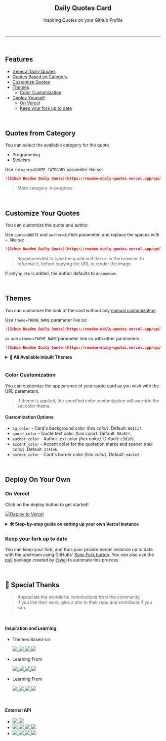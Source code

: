 <p align="center">
  <h2 align="center">Daily Quotes Card</h2>
  <p align="center">Inspiring Quotes on your Github Profile</p>
</p>

<br/>

<hr/>

<br/>

## Features

- [General Daily Quotes](#general-daily-quotes)
- [Quotes Based on Category](#quotes-from-category)
- [Customize Quotes](#customize-your-quotes)
- [Themes](#themes)
  - [Color Customization](#color-customization)
- [Deploy Yourself](#deploy-on-your-own)
  - [On Vercel](#on-vercel)
  - [Keep your fork up to date](#keep-your-fork-up-to-date)

</br>

## Quotes from Category

You can select the available category for the quote.

- Programming
- Stoicism

Use `category=QUOTE_CATEGORY` parameter like so:

```md
![Gihub Readme Daily Quote](https://readme-daily-quotes.vercel.app/api?category=programming)
```

> More category in-progress.

</br>

## Customize Your Quotes

You can customize the quote and author.

Use `quote=QUOTE` and `author=AUTHOR` parameter, and replace the spaces with `+`. like so:

```md
![Gihub Readme Daily Quote](https://readme-daily-quotes.vercel.app/api?author=Me&quote=My+quote)
```

> Recommended to type the quote and the url in the browser, to reformat it, before copying the URL to render the image.

If only `quote` is added, the author defaults to `Anonymous`

</br>

## Themes

You can customize the look of the card without any [manual customization](#color-customization).

Use `theme=THEME_NAME` parameter like so:

```md
![Gihub Readme Daily Quote](https://readme-daily-quotes.vercel.app/api?theme=algolia)
```

or use `&theme=THEME_NAME` parameter like so with other parameters:

```md
![Gihub Readme Daily Quote](https://readme-daily-quotes.vercel.app/api?category=programming&theme=algolia)
```

<details>
  <summary>
    <strong>🎨 All Available Inbuilt Themes</strong>
  </summary>

  </br>

### Default - Github Dark `?theme=github_dark`

[![Github Readme Daily Quote](https://readme-daily-quotes.vercel.app/api?author=Seneca&quote=If%20a%20man%20knows%20not%20to%20which%20port%20he%20sails,%20no%20wind%20is%20favorable.)](https://github.com/cheehwatang/github-readme-daily-quotes)

### Light `?theme=light`

[![Github Readme Daily Quote](https://readme-daily-quotes.vercel.app/api?theme=light&author=Seneca&quote=If%20a%20man%20knows%20not%20to%20which%20port%20he%20sails,%20no%20wind%20is%20favorable.)](https://github.com/cheehwatang/github-readme-daily-quotes)

### Dark `?theme=dark`

[![Github Readme Daily Quote](https://readme-daily-quotes.vercel.app/api?theme=dark&author=Seneca&quote=If%20a%20man%20knows%20not%20to%20which%20port%20he%20sails,%20no%20wind%20is%20favorable.)](https://github.com/cheehwatang/github-readme-daily-quotes)

### Algolia `?theme=algolia`

[![Github Readme Daily Quote](https://readme-daily-quotes.vercel.app/api?theme=algolia&author=Seneca&quote=If%20a%20man%20knows%20not%20to%20which%20port%20he%20sails,%20no%20wind%20is%20favorable.)](https://github.com/cheehwatang/github-readme-daily-quotes)

### Radical `?theme=radical`

[![Github Readme Daily Quote](https://readme-daily-quotes.vercel.app/api?theme=radical&author=Seneca&quote=If%20a%20man%20knows%20not%20to%20which%20port%20he%20sails,%20no%20wind%20is%20favorable.)](https://github.com/cheehwatang/github-readme-daily-quotes)

</details>

</br>

### Color Customization

You can customize the appearance of your quote card as you wish with the URL parameters.

> If theme is applied, the specified color customization will override the set color theme.

#### Customization Options

- `bg_color` - Card's background color _(hex color)_. Default: `0d1117`.
- `quote_color` - Quote text color _(hex color)_. Default: `58a6ff`.
- `author_color` - Author text color _(hex color)_. Default: `c3d1d9`.
- `accent_color` - Accent color for the quotation marks and spacer _(hex color)_. Default: `1f6feb`.
- `border_color` - Card's border color _(hex color)_. Default: `e4e2e2`.

</br>

## Deploy On Your Own

### On Vercel

Click on the deploy button to get started!

[![Deploy to Vercel](https://vercel.com/button)](https://vercel.com/import/project?template=https://github.com/cheehwatang/github-readme-daily-quotes)

<details>
  <summary>
    <strong>🛠️ Step-by-step guide on setting up your own Vercel instance</strong>
  </summary>

1.  Go to [vercel.com/login](https://vercel.com/login).
2.  Sign in with GitHub by pressing `Continue with GitHub`.
    ![Vercel Login Page](https://res.cloudinary.com/dsx50recn/image/upload/v1683881307/Github%20Readme%20Daily%20Quotes/Vercel_Login_pupkez.png)
3.  Sign in to GitHub and allow access to all repositories if prompted.
4.  Fork this repo.
5.  Go back to your [Vercel new project page](https://vercel.com/new).
6.  Click the `Continue with GitHub` button, search for the required Git Repository and import it by clicking the `Import` button. Alternatively, you can import a Third-Party Git Repository using the `Import Third-Party Git Repository ->` link at the bottom of the page.
    ![Vercel New Project Page](https://res.cloudinary.com/dsx50recn/image/upload/v1683881309/Github%20Readme%20Daily%20Quotes/Import_Github_Repo_n71zr8.png)
7.  Click deploy, and you're good to go.
8.  To access the api, visit `https://[YOUR DOMAIN]/api`

</details>

### Keep your fork up to date

You can keep your fork, and thus your private Vercel instance up to date with the upstream using GitHubs' [Sync Fork button](https://docs.github.com/en/pull-requests/collaborating-with-pull-requests/working-with-forks/syncing-a-fork). You can also use the [pull](https://github.com/wei/pull) package created by [@wei](https://github.com/wei) to automate this process.

</br>

## 🌟 Special Thanks

<blockquote>
  Appreciate the wonderful contributions from the community.</br>
  If you like their work, give a star to their repo and contribute if you can.
</blockquote>

</br>

#### Inspiration and Learning

<ul>
  <li>
    <p>Themes Based-on </p>
    <a href="https://github.com/anuraghazra/github-readme-stats#gh-dark-mode-only">
      <img src="https://img.shields.io/badge/GitHub Readme Stats-0D1117?style=flat-square#gh-dark-mode-only"/>
    </a>
    <a href="https://github.com/anuraghazra/github-readme-stats#gh-light-mode-only">
      <img src="https://img.shields.io/badge/GitHub Readme Stats-FFFFFF?style=flat-square#gh-light-mode-only"/>
    </a>
    <a href="https://github.com/anuraghazra#gh-dark-mode-only">
      <img src="https://img.shields.io/badge/by-@anuraghazra-0D1117?style=flat-square#gh-dark-mode-only"/>
    </a>
    <a href="https://github.com/anuraghazra#gh-light-mode-only">
      <img src="https://img.shields.io/badge/by-@anuraghazra-FFFFFF?style=flat-square#gh-light-mode-only"/>
    </a>
  </li>
  <li>
    <p>Learning From </p>
    <a href="https://github.com/PiyushSuthar/github-readme-quotes#gh-dark-mode-only">
      <img src="https://img.shields.io/badge/Github Readme Quotes-0D1117?style=flat-square#gh-dark-mode-only"/>
    </a>
    <a href="https://github.com/PiyushSuthar/github-readme-quotes#gh-light-mode-only">
      <img src="https://img.shields.io/badge/Github Readme Quotes-FFFFFF?style=flat-square#gh-light-mode-only"/>
    </a>
    <a href="https://github.com/PiyushSuthar#gh-dark-mode-only">
      <img src="https://img.shields.io/badge/by-@PiyushSuthar-0D1117?style=flat-square#gh-dark-mode-only"/>
    </a>
    <a href="https://github.com/PiyushSuthar#gh-light-mode-only">
      <img src="https://img.shields.io/badge/by-@PiyushSuthar-FFFFFF?style=flat-square#gh-light-mode-only"/>
    </a>
  </li>
  <li>
    <p>Learning From </p>
    <a href="https://github.com/ABSphreak/readme-jokes#gh-dark-mode-only">
      <img src="https://img.shields.io/badge/Github Readme Jokes-0D1117?style=flat-square#gh-dark-mode-only"/>
    </a>
    <a href="https://github.com/ABSphreak/readme-jokes#gh-light-mode-only">
      <img src="https://img.shields.io/badge/Github Readme Jokes-FFFFFF?style=flat-square#gh-light-mode-only"/>
    </a>
    <a href="https://github.com/ABSphreak#gh-dark-mode-only">
      <img src="https://img.shields.io/badge/by-@ABSphreak-0D1117?style=flat-square#gh-dark-mode-only"/>
    </a>
    <a href="https://github.com/ABSphreak#gh-light-mode-only">
      <img src="https://img.shields.io/badge/by-@ABSphreak-FFFFFF?style=flat-square#gh-light-mode-only"/>
    </a>
  </li>
</ul>

</br>

#### External API

<ul>
  <li>
    <a href="https://zenquotes.io#gh-dark-mode-only">
      <img src="https://img.shields.io/badge/ZenQuotes.io-0D1117?style=flat-square#gh-dark-mode-only"/>
    </a>
    <a href="https://zenquotes.io#gh-light-mode-only">
      <img src="https://img.shields.io/badge/ZenQuotes.io-FFFFFF?style=flat-square#gh-light-mode-only"/>
    </a>
  </li>
  <li>
    <a href="https://github.com/tlcheah2/stoic-quote-lambda-public-api#gh-dark-mode-only">
      <img src="https://img.shields.io/badge/Stoicism Quote API-0D1117?style=flat-square#gh-dark-mode-only"/>
    </a>
    <a href="https://github.com/tlcheah2/stoic-quote-lambda-public-api#gh-light-mode-only">
      <img src="https://img.shields.io/badge/Stoicism Quote API-FFFFFF?style=flat-square#gh-light-mode-only"/>
    </a>
    <a href="https://github.com/tlcheah2#gh-dark-mode-only">
      <img src="https://img.shields.io/badge/by-@tlcheah2-0D1117?style=flat-square#gh-dark-mode-only"/>
    </a>
    <a href="https://github.com/tlcheah2#gh-light-mode-only">
      <img src="https://img.shields.io/badge/by-@tlcheah2-FFFFFF?style=flat-square#gh-light-mode-only"/>
    </a>
  </li>
  <li>
    <a href="https://github.com/skolakoda/programming-quotes-api#gh-dark-mode-only">
      <img src="https://img.shields.io/badge/Programming Quotes API-0D1117?style=flat-square#gh-dark-mode-only"/>
    </a>
    <a href="https://github.com/skolakoda/programming-quotes-api#gh-light-mode-only">
      <img src="https://img.shields.io/badge/Programming Quotes API-FFFFFF?style=flat-square#gh-light-mode-only"/>
    </a>
    <a href="https://github.com/skolakoda#gh-dark-mode-only">
      <img src="https://img.shields.io/badge/by-@skolakoda-0D1117?style=flat-square#gh-dark-mode-only"/>
    </a>
    <a href="https://github.com/skolakoda#gh-light-mode-only">
      <img src="https://img.shields.io/badge/by-@skolakoda-FFFFFF?style=flat-square#gh-light-mode-only"/>
    </a>
  </li>
</ul>

</br>
